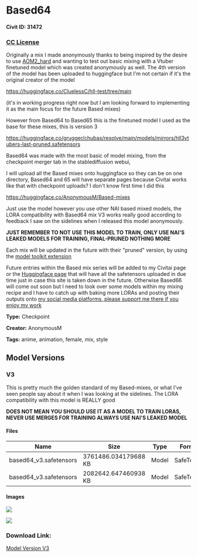 # Based64

#### Civit ID: 31472

<h3><a target="_blank" rel="ugc" href="https://mega.nz/file/qExmQBQA#9eyI78TMEJu8V4c84UWitrlDAjyqxrxSVc1D5ktb87k">CC License</a></h3><p></p><p>Originally a mix I made anonymously thanks to being inspired by the desire to use <a rel="ugc" href="https://huggingface.co/AnonymousM/Based-mixes">AOM2_hard</a> and wanting to test out basic mixing with a Vtuber finetuned model which was created anonymously as well. The 4th version of the model has been uploaded to huggingface but I'm not certain if it's the original creator of the model</p><p></p><p><a target="_blank" rel="ugc" href="https://huggingface.co/CluelessC/hll-test/tree/main">https://huggingface.co/CluelessC/hll-test/tree/main</a></p><p></p><p>(it's in working progress right now but I am looking forward to implementing it as the main focus for the future Based mixes)</p><p></p><p>However from Based64 to Based65 this is the finetuned model I used as the base for these mixes, this is version 3</p><p><a target="_blank" rel="ugc" href="https://huggingface.co/grugger/chubas/resolve/main/models/mirrors/hll3vtubers-last-pruned.safetensors">https://huggingface.co/grugger/chubas/resolve/main/models/mirrors/hll3vtubers-last-pruned.safetensors</a></p><p></p><p>Based64 was made with the most basic of model mixing, from the checkpoint merger tab in the stablediffusion webui,</p><p></p><p>I will upload all the Based mixes onto huggingface so they can be on one directory, Based64 and 65 will have separate pages because Civitai works like that with checkpoint uploads? I don't know first time I did this</p><p><a target="_blank" rel="ugc" href="https://huggingface.co/AnonymousM/Based-mixes">https://huggingface.co/AnonymousM/Based-mixes</a></p><p></p><p></p><p>Just use the model however you use other NAI based mixed models, the LORA compatibility with Based64 mix V3 works really good according to feedback I saw on the sidelines when I released this model anonymously. </p><p><strong>JUST REMEMBER TO NOT USE THIS MODEL TO TRAIN, ONLY USE NAI'S LEAKED MODELS FOR TRAINING, FINAL-PRUNED NOTHING MORE</strong></p><p></p><p>Each mix will be updated in the future with their "pruned" version, by using the <a target="_blank" rel="ugc" href="https://github.com/arenasys/stable-diffusion-webui-model-toolkit">model toolkit extension</a></p><p></p><p>Future entries within the Based mix series will be added to my Civitai page or the <a rel="ugc" href="https://huggingface.co/AnonymousM/Based-mixes">Huggingface page</a> that will have all the safetensors uploaded in due time just in case this site is taken down in the future. Otherwise Based66 will come out soon but I need to look over some models within my mixing recipe and I have to catch up with baking more LORAs and posting their outputs onto <a target="_blank" rel="ugc" href="https://linktr.ee/anonymousm">my social media platforms, please support me there if you enjoy my work</a></p>

**Type:** Checkpoint

**Creator:** AnonymousM

**Tags:** anime, animation, female, mix, style

## Model Versions

### V3

<p>This is pretty much the golden standard of my Based-mixes, or what I've seen people say about it when I was looking at the sidelines. The LORA compatibility with this model is REALLY good</p><p><strong>DOES NOT MEAN YOU SHOULD USE IT AS A MODEL TO TRAIN LORAS, NEVER USE MERGES FOR TRAINING ALWAYS USE NAI'S LEAKED MODEL</strong></p>

#### Files

| Name | Size | Type | Format | Download Url | AutoV1 | AutoV2 | SHA256 | CRC32 | BLAKE3 |
| --- | --- | --- | --- | --- | --- | --- | --- | --- | --- |
| based64_v3.safetensors | 3761486.034179688 KB | Model | SafeTensor | https://civitai.com/api/download/models/37919 | D84730BC | FDF0096972 | FDF0096972FE258CF91CB8530A07206B7D04890F4DE38ACFE0D503ABFD84B015 | 607E1025 | C5A0254890AA162B64FBBB187B76C26EFCF8CA3115902195E044703C765668BD |
| based64_v3.safetensors | 2082642.647460938 KB | Model | SafeTensor | https://civitai.com/api/download/models/37919?type=Model&format=SafeTensor&size=pruned&fp=fp16 | AA59E63C | 98A1428D4C | 98A1428D4CC058A008F4723C7CEA082678D3809DD322EE33E9B19B58C1CDF62F | D2DBA38C | 2EAA611DF8516105BBC36852A8C2D815307168FEA3452A6404F905B5E2258134 |

#### Images

<p><img src="https://image.civitai.com/xG1nkqKTMzGDvpLrqFT7WA/831908fe-c4fd-4cc0-4f9e-f901a007ac00/width=450/419361.jpeg" /></p>

<p><img src="https://image.civitai.com/xG1nkqKTMzGDvpLrqFT7WA/212cf6de-0b7e-4034-483e-2fb3f1418f00/width=450/419364.jpeg" /></p>

### Download Link:

[Model Version V3](https://civitai.com/api/download/models/37919)

